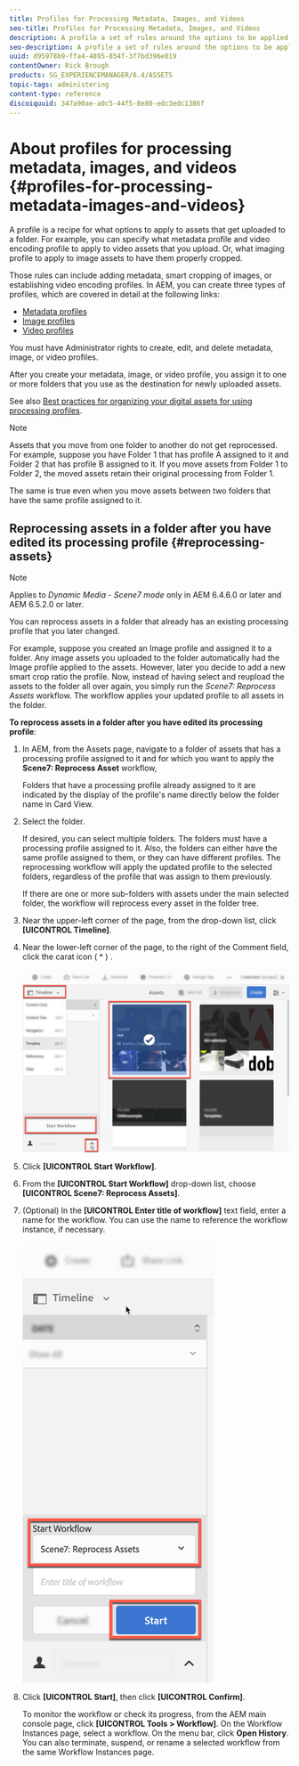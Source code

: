 ```yaml
---
title: Profiles for Processing Metadata, Images, and Videos
seo-title: Profiles for Processing Metadata, Images, and Videos
description: A profile a set of rules around the options to be applied to assets uploaded to a folder. Specify what metadata profile and video encoding profile to apply to video assets that you upload. For image assets, you can also specify what imaging profile to apply to image assets to have them properly cropped.
seo-description: A profile a set of rules around the options to be applied to assets uploaded to a folder. Specify what metadata profile and video encoding profile to apply to video assets that you upload. For image assets, you can also specify what imaging profile to apply to image assets to have them properly cropped.
uuid: d95978b9-ffa4-4895-854f-3f7bd396e019
contentOwner: Rick Brough
products: SG_EXPERIENCEMANAGER/6.4/ASSETS
topic-tags: administering
content-type: reference
discoiquuid: 347a90ae-a0c5-44f5-8e80-edc3edc1386f
---
```


# About profiles for processing metadata, images, and videos {#profiles-for-processing-metadata-images-and-videos}

A profile is a recipe for what options to apply to assets that get uploaded to a folder. For example, you can specify what metadata profile and video encoding profile to apply to video assets that you upload. Or, what imaging profile to apply to image assets to have them properly cropped.

Those rules can include adding metadata, smart cropping of images, or establishing video encoding profiles. In AEM, you can create three types of profiles, which are covered in detail at the following links:

* [Metadata profiles](metadata-profiles.md)
* [Image profiles](image-profiles.md)
* [Video profiles](video-profiles.md)

You must have Administrator rights to create, edit, and delete metadata, image, or video profiles.

After you create your metadata, image, or video profile, you assign it to one or more folders that you use as the destination for newly uploaded assets.

See also [Best practices for organizing your digital assets for using processing profiles](best-practices-for-file-management.md).

>[!NOTE]
>
>Assets that you move from one folder to another do not get reprocessed. For example, suppose you have Folder 1 that has profile A assigned to it and Folder 2 that has profile B assigned to it. If you move assets from Folder 1 to Folder 2, the moved assets retain their original processing from Folder 1.
>
>The same is true even when you move assets between two folders that have the same profile assigned to it.

## Reprocessing assets in a folder after you have edited its processing profile {#reprocessing-assets}

>[!NOTE]
>
>Applies to *Dynamic Media - Scene7 mode* only in AEM 6.4.6.0 or later and AEM 6.5.2.0 or later.

You can reprocess assets in a folder that already has an existing processing profile that you later changed. 

For example, suppose you created an Image profile and assigned it to a folder. Any image assets you uploaded to the folder automatically had the Image profile applied to the assets. However, later you decide to add a new smart crop ratio the profile. Now, instead of having select and reupload the assets to the folder all over again, you simply run the *Scene7: Reprocess Assets* workflow. The workflow applies your updated profile to all assets in the folder.

**To reprocess assets in a folder after you have edited its processing profile**:
1. In AEM, from the Assets page, navigate to a folder of assets that has a processing profile assigned to it and for which you want to apply the **Scene7: Reprocess Asset** workflow,

    Folders that have a processing profile already assigned to it are indicated by the display of the profile's name directly below the folder name in Card View. 

1. Select the folder.

    If desired, you can select multiple folders. The folders must have a processing profile assigned to it. Also, the folders can either have the same profile assigned to them, or they can have different profiles. The reprocessing workflow will apply the updated profile to the selected folders, regardless of the profile that was assign to them previously.
    
    If there are one or more sub-folders with assets under the main selected folder, the workflow will reprocess every asset in the folder tree.

1. Near the upper-left corner of the page, from the drop-down list, click **[UICONTROL Timeline]**.
1. Near the lower-left corner of the page, to the right of the Comment field, click the carat icon  ( **^** ) .

    ![Reprocess assets workflow 1](/help/assets/assets/reprocess-assets1.png)

1. Click **[UICONTROL Start Workflow]**.
1. From the **[UICONTROL Start Workflow]** drop-down list, choose **[UICONTROL Scene7: Reprocess Assets]**.
1. (Optional) In the **[UICONTROL Enter title of workflow]** text field, enter a name for the workflow. You can use the name to reference the workflow instance, if necessary.

    ![Reprocess assets 2](/help/assets/assets/reprocess-assets2.png)

1. Click **[UICONTROL Start]**, then click **[UICONTROL Confirm]**.

    To monitor the workflow or check its progress, from the AEM main console page, click **[UICONTROL Tools > Workflow]**. On the Workflow Instances page, select a workflow. On the menu bar, click **Open History**. You can also terminate, suspend, or rename a selected workflow from the same Workflow Instances page.

<!--### Adjusting the batch size of the reprocess workflow {#adjusting-load}

The default batch size in the reprocessing workflow is 50 assets per job. However, you can use CRXDE Lite to adjust that default for several hundred assets. A maximum size setting of up to 1000 assets is permitted per reprocessing workflow job.

**To adjust the batch size of the reprocess workflow**:

1. In AEM, tap the AEM logo to access the global navigation console, then tap the Tools (hammer) icon.
1. Click **[!UICONTROL General > CRXDE Lite]**.
1. In the folder tree on the left side of the CRXDE Lite page, navigate to the following location:

   `/conf/global/settings/workflow/models/scene7_reprocess_assets/jcr:content/flow/reprocess/metaData`

1. On the right side of the CRXDE Lite page, in the lower portion, double-click the Value field for the **[UICONTROL metaData]** row.
1. Set a new default value (50-1000) for the batch size.
1. On the menu bar of the CRXDE Lite page, tap **[!UICONTROL Save All]**.
1. In the upper-left corner of the page, tap **[!UICONTROL CRXDE Lite]** to return to the main AEM console.-->